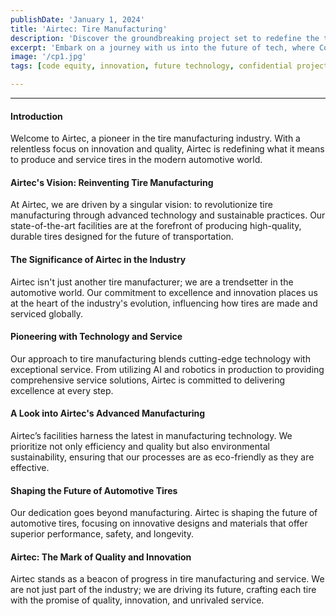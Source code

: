 ```yaml
---
publishDate: 'January 1, 2024'
title: 'Airtec: Tire Manufacturing'
description: 'Discover the groundbreaking project set to redefine the technological landscape.'
excerpt: 'Embark on a journey with us into the future of tech, where Code Equity is reshaping how we think about technology and innovation.'
image: '/cp1.jpg' 
tags: [code equity, innovation, future technology, confidential project]

---
```

---

#### Introduction
Welcome to Airtec, a pioneer in the tire manufacturing industry. With a relentless focus on innovation and quality, Airtec is redefining what it means to produce and service tires in the modern automotive world.

#### Airtec's Vision: Reinventing Tire Manufacturing
At Airtec, we are driven by a singular vision: to revolutionize tire manufacturing through advanced technology and sustainable practices. Our state-of-the-art facilities are at the forefront of producing high-quality, durable tires designed for the future of transportation.

#### The Significance of Airtec in the Industry
Airtec isn't just another tire manufacturer; we are a trendsetter in the automotive world. Our commitment to excellence and innovation places us at the heart of the industry's evolution, influencing how tires are made and serviced globally.

#### Pioneering with Technology and Service
Our approach to tire manufacturing blends cutting-edge technology with exceptional service. From utilizing AI and robotics in production to providing comprehensive service solutions, Airtec is committed to delivering excellence at every step.

#### A Look into Airtec's Advanced Manufacturing
Airtec’s facilities harness the latest in manufacturing technology. We prioritize not only efficiency and quality but also environmental sustainability, ensuring that our processes are as eco-friendly as they are effective.

#### Shaping the Future of Automotive Tires
Our dedication goes beyond manufacturing. Airtec is shaping the future of automotive tires, focusing on innovative designs and materials that offer superior performance, safety, and longevity.

#### Airtec: The Mark of Quality and Innovation
Airtec stands as a beacon of progress in tire manufacturing and service. We are not just part of the industry; we are driving its future, crafting each tire with the promise of quality, innovation, and unrivaled service.

